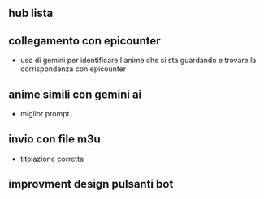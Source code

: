 ## hub lista
## collegamento con epicounter
- uso di gemini per identificare l'anime che si sta guardando e trovare la corrispondenza con epicounter
## anime simili con gemini ai
- miglior prompt
## invio con file m3u
- titolazione corretta

## improvment design pulsanti bot
